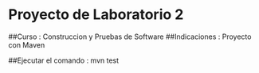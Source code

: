 # Proyecto de Laboratorio 2

##Curso : Construccion y Pruebas de Software
##Indicaciones : Proyecto con Maven

##Ejecutar el comando :  mvn test

